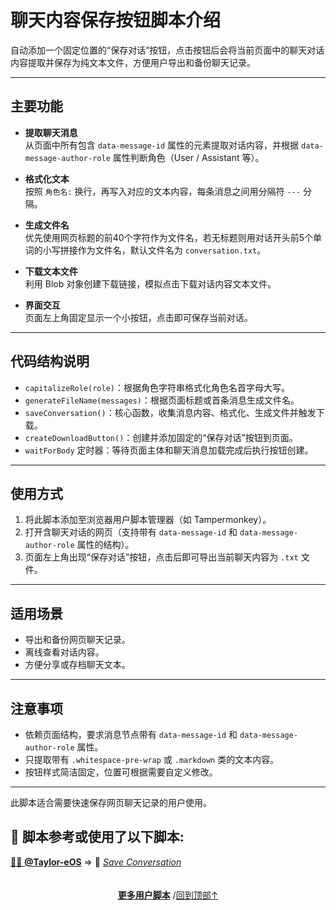 <a id="top"></a>

<!--NAVIGATION-->
<!--NAVIGATION-END-->
<!--SHIELDS-->
<!--SHIELDS-END-->
<!--HISTORY-->
<!--HISTORY-END-->
<!--TEXT-->

# 聊天内容保存按钮脚本介绍

自动添加一个固定位置的“保存对话”按钮，点击按钮后会将当前页面中的聊天对话内容提取并保存为纯文本文件，方便用户导出和备份聊天记录。

---

## 主要功能

- **提取聊天消息**  
  从页面中所有包含 `data-message-id` 属性的元素提取对话内容，并根据 `data-message-author-role` 属性判断角色（User / Assistant 等）。

- **格式化文本**  
  按照 `角色名:` 换行，再写入对应的文本内容，每条消息之间用分隔符 `---` 分隔。

- **生成文件名**  
  优先使用网页标题的前40个字符作为文件名，若无标题则用对话开头前5个单词的小写拼接作为文件名，默认文件名为 `conversation.txt`。

- **下载文本文件**  
  利用 Blob 对象创建下载链接，模拟点击下载对话内容文本文件。

- **界面交互**  
  页面左上角固定显示一个小按钮，点击即可保存当前对话。

---

## 代码结构说明

- `capitalizeRole(role)`：根据角色字符串格式化角色名首字母大写。
- `generateFileName(messages)`：根据页面标题或首条消息生成文件名。
- `saveConversation()`：核心函数，收集消息内容、格式化、生成文件并触发下载。
- `createDownloadButton()`：创建并添加固定的“保存对话”按钮到页面。
- `waitForBody` 定时器：等待页面主体和聊天消息加载完成后执行按钮创建。

---

## 使用方式

1. 将此脚本添加至浏览器用户脚本管理器（如 Tampermonkey）。
2. 打开含聊天对话的网页（支持带有 `data-message-id` 和 `data-message-author-role` 属性的结构）。
3. 页面左上角出现“保存对话”按钮，点击后即可导出当前聊天内容为 `.txt` 文件。

---

## 适用场景

- 导出和备份网页聊天记录。
- 离线查看对话内容。
- 方便分享或存档聊天文本。

---

## 注意事项

- 依赖页面结构，要求消息节点带有 `data-message-id` 和 `data-message-author-role` 属性。
- 只提取带有 `.whitespace-pre-wrap` 或 `.markdown` 类的文本内容。
- 按钮样式简洁固定，位置可根据需要自定义修改。

---

此脚本适合需要快速保存网页聊天记录的用户使用。

<!--AUTHORS-->
## 💖 脚本参考或使用了以下脚本:
[🧑‍💻 **@Taylor-eOS**](https://github.com/Taylor-eOS) ⇒ 📜 _[Save Conversation](https://github.com/Taylor-eOS/tampermonkey-scripts/blob/main/save_conversation.user.js)_
<!--AUTHORS-END-->
<!--SCREENSHOT-->

<!--SCREENSHOT-END-->
<!--TEXT-END-->

<!--RELATED-->
<!--RELATED-END-->
<!--HELP-->
<!--HELP-END-->
<!--FOOTER-->

<img height="6px" width="100%" src="https://media.chatgptautorefresh.com/images/separators/gradient-aqua.png?latest">
<center><div align="center"><p><a href="https://github.com/ChinaGodMan/UserScripts#readme"><strong>更多用户脚本</strong></a> /<a href="#top">回到顶部↑</a></p></div></center>

<!--FOOTER--END-->
